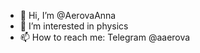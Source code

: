 - 👋 Hi, I’m @AerovaAnna
- 👀 I’m interested in physics
- 📫 How to reach me: 
                      Telegram @aaerova

<!---
- 🌱 I’m currently learning ...
- 💞️ I’m looking to collaborate on ...
AerovaAnna/AerovaAnna is a ✨ special ✨ repository because its `README.md` (this file) appears on your GitHub profile.
You can click the Preview link to take a look at your changes.
--->
